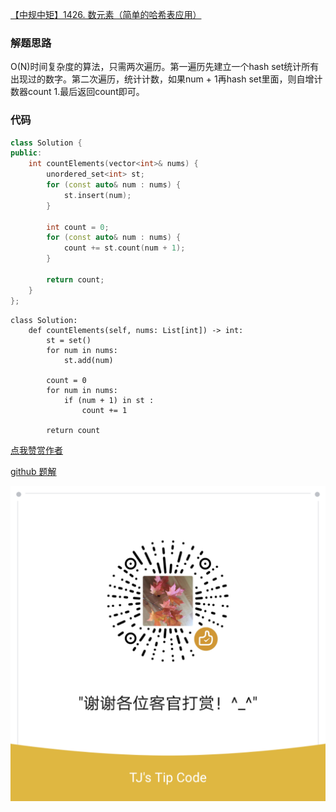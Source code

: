 [【中规中矩】1426. 数元素（简单的哈希表应用）](https://leetcode-cn.com/problems/counting-elements/solution/zhong-gui-zhong-ju-1426-shu-yuan-su-jian-jo1a/)

### 解题思路
O(N)时间复杂度的算法，只需两次遍历。第一遍历先建立一个hash set统计所有出现过的数字。第二次遍历，统计计数，如果num + 1再hash set里面，则自增计数器count 1.最后返回count即可。

### 代码
```cpp []
class Solution {
public:
    int countElements(vector<int>& nums) {
        unordered_set<int> st;
        for (const auto& num : nums) {
            st.insert(num);
        }

        int count = 0;
        for (const auto& num : nums) {
            count += st.count(num + 1);
        }

        return count;
    }
};
```
```python3 []
class Solution:
    def countElements(self, nums: List[int]) -> int:
        st = set()
        for num in nums:
            st.add(num)
        
        count = 0
        for num in nums:
            if (num + 1) in st :
                count += 1
        
        return count

```

[点我赞赏作者](https://github.com/jyj407/leetcode/blob/master/wechat%20reward%20QRCode.png)

[github 题解](https://github.com/jyj407/leetcode/blob/master/1426.md)

![Image](https://github.com/jyj407/leetcode/blob/master/wechat%20reward%20QRCode.png)
